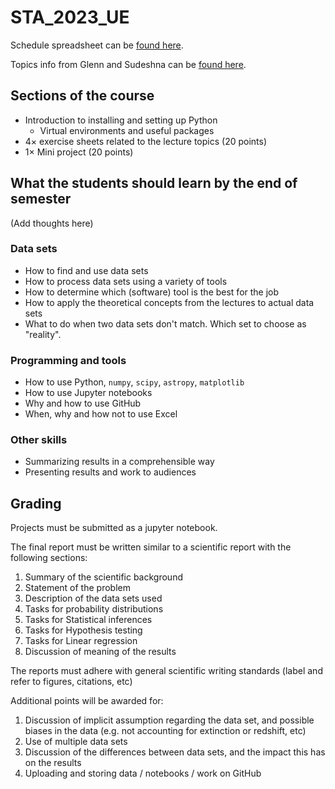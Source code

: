 # STA_2023_UE

Schedule spreadsheet can be [found here](https://docs.google.com/spreadsheets/d/1LHgn-6vpLq-2w-2okkrFyyB193VDVzfF/edit?usp=sharing).

Topics info from Glenn and Sudeshna can be [found here](https://docs.google.com/document/d/17kYLPVjo3iKV0cb6fm0pJN9in13OX_zRBzmIGHlX5Lc/edit?usp=sharing).

## Sections of the course

- Introduction to installing and setting up Python
  - Virtual environments and useful packages
- 4× exercise sheets related to the lecture topics (20 points)
- 1× Mini project (20 points)

## What the students should learn by the end of semester

(Add thoughts here)

### Data sets
- How to find and use data sets
- How to process data sets using a variety of tools
- How to determine which (software) tool is the best for the job
- How to apply the theoretical concepts from the lectures to actual data sets
- What to do when two data sets don't match. Which set to choose as "reality".

### Programming and tools

- How to use Python, `numpy`, `scipy`, `astropy`, `matplotlib`
- How to use Jupyter notebooks
- Why and how to use GitHub
- When, why and how not to use Excel

### Other skills

- Summarizing results in a comprehensible way
- Presenting results and work to audiences

## Grading

Projects must be submitted as a jupyter notebook.

The final report must be written similar to a scientific report with the following sections:

1. Summary of the scientific background
1. Statement of the problem
1. Description of the data sets used
1. Tasks for probability distributions
1. Tasks for Statistical inferences
1. Tasks for Hypothesis testing
1. Tasks for Linear regression
1. Discussion of meaning of the results

The reports must adhere with general scientific writing standards (label and refer to figures, citations, etc)

Additional points will be awarded for:

1. Discussion of implicit assumption regarding the data set, and possible biases in the data (e.g. not accounting for extinction or redshift, etc)
1. Use of multiple data sets
1. Discussion of the differences between data sets, and the impact this has on the results
1. Uploading and storing data / notebooks / work on GitHub
